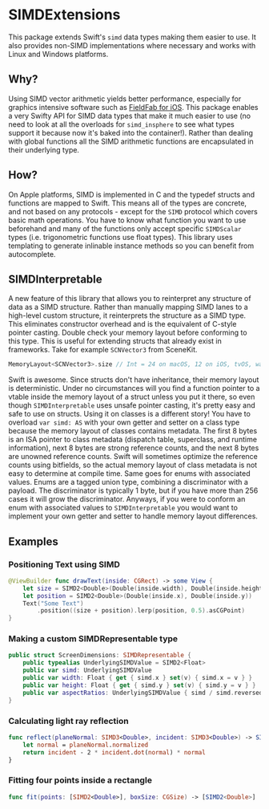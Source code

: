 # SIMDExtensions

This package extends Swift's `simd` data types making them easier to use. It also provides non-SIMD implementations where necessary and works with Linux and Windows platforms.

## Why?

Using SIMD vector arithmetic yields better performance, especially for graphics intensive software such as [FieldFab for iOS](https://fieldfab.net/). This package enables a very Swifty API for SIMD data types that make it much easier to use (no need to look at all the overloads for `simd_insphere` to see what types support it because now it's baked into the container!). Rather than dealing with global functions all the SIMD arithmetic functions are encapsulated in their underlying type. 

## How?

On Apple platforms, SIMD is implemented in C and the typedef structs and functions are mapped to Swift. This means all of the types are concrete, and not based on any protocols - except for the `SIMD` protocol which covers basic math operations. You have to know what function you want to use beforehand and many of the functions only accept specific `SIMDScalar` types (i.e. trigonometric functions use float types). This library uses templating to generate inlinable instance methods so you can benefit from autocomplete.

## SIMDInterpretable

A new feature of this library that allows you to reinterpret any structure of data as a SIMD structure. Rather than manually mapping SIMD lanes to a high-level custom structure, it reinterprets the structure as a SIMD type. This eliminates constructor overhead and is the equivalent of C-style pointer casting. Double check your memory layout before conforming to this type.
This is useful for extending structs that already exist in frameworks. Take for example `SCNVector3` from SceneKit.
```swift
MemoryLayout<SCNVector3>.size // Int = 24 on macOS, 12 on iOS, tvOS, watchOS
```
Swift is awesome. Since structs don't have inheritance, their memory layout is deterministic. Under no circumstances will you find a function pointer to a vtable inside the memory layout of a struct unless you put it there, so even though `SIMDInterpretable` uses unsafe pointer casting, it's pretty easy and safe to use on structs. Using it on classes is a different story! You have to overload `var simd: AS` with your own getter and setter on a class type because the memory layout of classes contains metadata. The first 8 bytes is an ISA pointer to class metadata (dispatch table, superclass, and runtime information), next 8 bytes are strong reference counts, and the next 8 bytes are unowned reference counts. Swift will sometimes optimize the reference counts using bitfields, so the actual memory layout of class metadata is not easy to determine at compile time. 
Same goes for enums with associated values. Enums are a tagged union type, combining a discriminator with a payload. The discriminator is typically 1 byte, but if you have more than 256 cases it will grow the discriminator. Anyways, if you were to conform an enum with associated values to `SIMDInterpretable` you would want to implement your own getter and setter to handle memory layout differences.

## Examples
### Positioning Text using SIMD
```swift
@ViewBuilder func drawText(inside: CGRect) -> some View {
    let size = SIMD2<Double>(Double(inside.width), Double(inside.height))
    let position = SIMD2<Double>(Double(inside.x), Double(inside.y))
    Text("Some Text")
        .position((size + position).lerp(position, 0.5).asCGPoint)
}
```
### Making a custom SIMDRepresentable type
```swift
public struct ScreenDimensions: SIMDRepresentable {
    public typealias UnderlyingSIMDValue = SIMD2<Float>
    public var simd: UnderlyingSIMDValue
    public var width: Float { get { simd.x } set(v) { simd.x = v } }
    public var height: Float { get { simd.y } set(v) { simd.y = v } }
    public var aspectRatios: UnderlyingSIMDValue { simd / simd.reversed }
}
```
### Calculating light ray reflection
```swift
func reflect(planeNormal: SIMD3<Double>, incident: SIMD3<Double>) -> SIMD3<Double {
    let normal = planeNormal.normalized
    return incident - 2 * incident.dot(normal) * normal
}
```
### Fitting four points inside a rectangle
```swift
func fit(points: [SIMD2<Double>], boxSize: CGSize) -> [SIMD2<Double>]
```
